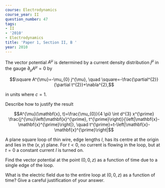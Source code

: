 ```yaml
---
course: Electrodynamics
course_year: II
question_number: 47
tags:
- II
- '2010'
- Electrodynamics
title: 'Paper 1, Section II, B '
year: 2010
---
```




The vector potential $A^{\mu}$ is determined by a current density distribution $j^{\mu}$ in the gauge $\partial_{\mu} A^{\mu}=0$ by

$$\square A^{\mu}=-\mu_{0} j^{\mu}, \quad \square=-\frac{\partial^{2}}{\partial t^{2}}+\nabla^{2},$$

in units where $c=1$.

Describe how to justify the result

$$A^{\mu}(\mathbf{x}, t)=\frac{\mu_{0}}{4 \pi} \int d^{3} x^{\prime} \frac{j^{\mu}\left(\mathbf{x}^{\prime}, t^{\prime}\right)}{\left|\mathbf{x}-\mathbf{x}^{\prime}\right|}, \quad t^{\prime}=t-\left|\mathbf{x}-\mathbf{x}^{\prime}\right|$$

A plane square loop of thin wire, edge lengths $l$, has its centre at the origin and lies in the $(x, y)$ plane. For $t<0$, no current is flowing in the loop, but at $t=0$ a constant current $I$ is turned on.

Find the vector potential at the point $(0,0, z)$ as a function of time due to a single edge of the loop.

What is the electric field due to the entire loop at $(0,0, z)$ as a function of time? Give a careful justification of your answer.